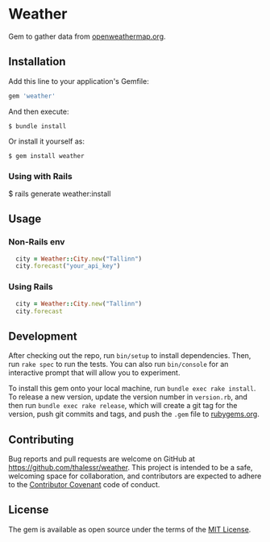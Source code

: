 # Weather

Gem to gather data from [openweathermap.org](http://openweathermap.org).

## Installation

Add this line to your application's Gemfile:

```ruby
gem 'weather'
```

And then execute:

    $ bundle install 

Or install it yourself as:

    $ gem install weather

### Using with Rails
 
 $ rails generate weather:install

## Usage

### Non-Rails env
```ruby
  city = Weather::City.new("Tallinn")
  city.forecast("your_api_key")
```

### Using Rails
```ruby
  city = Weather::City.new("Tallinn")
  city.forecast
```


## Development

After checking out the repo, run `bin/setup` to install dependencies. Then, run `rake spec` to run the tests. You can also run `bin/console` for an interactive prompt that will allow you to experiment.

To install this gem onto your local machine, run `bundle exec rake install`. To release a new version, update the version number in `version.rb`, and then run `bundle exec rake release`, which will create a git tag for the version, push git commits and tags, and push the `.gem` file to [rubygems.org](https://rubygems.org).

## Contributing

Bug reports and pull requests are welcome on GitHub at https://github.com/thalessr/weather. This project is intended to be a safe, welcoming space for collaboration, and contributors are expected to adhere to the [Contributor Covenant](http://contributor-covenant.org) code of conduct.


## License

The gem is available as open source under the terms of the [MIT License](http://opensource.org/licenses/MIT).

